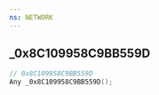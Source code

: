 ```yaml
---
ns: NETWORK
---
```

## _0x8C109958C9BB559D

```c
// 0x8C109958C9BB559D
Any _0x8C109958C9BB559D();
```

